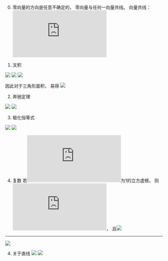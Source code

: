 0. 零向量的方向是任意不确定的， 零向量与任何一向量共线。 
向量共线： ![x_{1}y_{2}=x_{2}y_{1}](https://latex.codecogs.com/png.latex?x_%7B1%7Dy_%7B2%7D%3Dx_%7B2%7Dy_%7B1%7D)

1. 叉积

![](https://i.loli.net/2019/07/05/5d1ea02cc094725735.png)
![](https://i.loli.net/2019/07/05/5d1ea0420d4e728751.png)
![](https://i.loli.net/2019/07/05/5d1ea06536fcb19552.png)

因此对于三角形面积， 易得
![](https://i.loli.net/2019/07/05/5d1ea0bc034ae72656.png)

2. 奔驰定理

![](https://i.loli.net/2019/07/05/5d1ea2ad4c0c817768.png)
![](https://i.loli.net/2019/07/05/5d1ea2e31a05876036.png)

3. 极化恒等式

![](https://i.loli.net/2019/07/05/5d1ea6dbbc27c74450.png)
![](https://i.loli.net/2019/07/05/5d1ea714f1c1d57364.png)

4. 复数
若![\omega](https://latex.codecogs.com/png.latex?%5Comega)为1的立方虚根， 则![\omega=-\frac{1}{2}\pm\frac{\sqrt{3}}{2}i](https://latex.codecogs.com/png.latex?%5Comega%3D-%5Cfrac%7B1%7D%7B2%7D%5Cpm%5Cfrac%7B%5Csqrt%7B3%7D%7D%7B2%7Di)， 且![](https://i.loli.net/2019/07/05/5d1eaae3690ef85055.png)
---
![](https://i.loli.net/2019/07/05/5d1eab907221053416.png)

4. 关于直线
![](https://i.loli.net/2019/07/09/5d248f1359bc969312.png)
![](https://i.loli.net/2019/07/09/5d248f1b5eadc19612.png)
